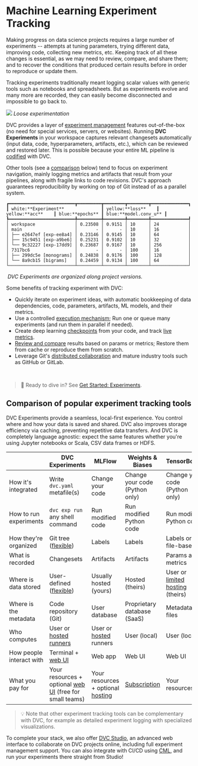 # Machine Learning Experiment Tracking

Making progress on data science projects requires a large number of
<abbr>experiments</abbr> -- attempts at tuning parameters, trying different
data, improving code, collecting new metrics, etc. Keeping track of all these
changes is essential, as we may need to review, compare, and share them; and to
recover the conditions that produced certain results before in order to
reproduce or update them.

Tracking experiments traditionally meant logging scalar values with generic
tools such as notebooks and spreadsheets. But as experiments evolve and many
more are recorded, they can easily become disconnected and impossible to go back
to.

![](/img/natural-experimentation.png) _Loose experimentation_

DVC provides a layer of [experiment management] features out-of-the-box (no need
for special services, servers, or websites). Running **DVC Experiments** in your
workspace captures relevant changesets automatically (input data, code,
hyperparameters, artifacts, etc.), which can be reviewed and restored later.
This is possible because your entire ML pipeline is [codified] with DVC.

Other tools (see a
[comparison](#comparison-of-popular-experiment-tracking-tools) below) tend to
focus on experiment navigation, mainly logging metrics and artifacts that result
from your pipelines, along with fragile links to code revisions. DVC's approach
guarantees reproducibility by working on top of Git instead of as a parallel
system.

[experiment management]: /doc/user-guide/experiment-management
[codified]: /doc/user-guide/project-structure/pipelines-files
[versioning everything]: /doc/use-cases/versioning-data-and-model-files

```dvctable
┏━━━━━━━━━━━━━━━━━━━━━━━━━┳━━━━━━━━━┳━━━━━━━━┳━━━━━━━━┳━━━━━━━━━━━━━━┓
┃ white:**Experiment**              ┃ yellow:**loss**    ┃ yellow:**acc**    ┃ blue:**epochs** ┃ blue:**model.conv_u** ┃
┡━━━━━━━━━━━━━━━━━━━━━━━━━╇━━━━━━━━━╇━━━━━━━━╇━━━━━━━━╇━━━━━━━━━━━━━━┩
│ workspace               │ 0.23508 │ 0.9151 │ 10     │ 24           │
│ main                    │       - │      - │ 10     │ 16           │
│ ├── e2647ef [exp-ee8a4] │ 0.23146 │ 0.9145 │ 10     │ 64           │
│ ├── 15c9451 [exp-a9be6] │ 0.25231 │ 0.9102 │ 10     │ 32           │
│ └── 9c32227 [exp-17dd9] │ 0.23687 │ 0.9167 │ 10     │ 256          │
│ 7317bc6                 │       - │      - │ 100    │ 16           │
│ ├── 299dc5e [monograms] │ 0.24838 │ 0.9176 │ 100    │ 128          │
│ └── 8a9cb15 [bigrams]   │ 0.24459 │ 0.9134 │ 100    │ 64           │
└─────────────────────────┴─────────┴────────┴────────┴──────────────┘
```

![]() _DVC Experiments are organized along project versions._

Some benefits of tracking experiment with DVC:

- Quickly iterate on experiment ideas, with automatic bookkeeping of data
  dependencies, code, <abbr>parameters</abbr>, artifacts, ML models, and their
  <abbr>metrics</abbr>.
- Use a controlled [execution mechanism]; Run one or queue many experiments (and
  run them in parallel if needed).
- Create deep learning [checkpoints] from your code, and track
  [live metrics](/doc/dvclive).
- [Review and compare] results based on params or metrics; Restore them from
  <abbr>cache</abbr> or reproduce them from scratch.
- Leverage Git's [distributed collaboration] and mature industry tools such as
  GitHub or GitLab.

[execution mechanism]: /doc/user-guide/experiment-management/running-experiments
[checkpoints]: /doc/user-guide/experiment-management/checkpoints
[review and compare]:
  /doc/user-guide/experiment-management/comparing-experiments
[distributed collaboration]:
  /doc/user-guide/experiment-management/sharing-experiments

<br/>

> 📖 Ready to dive in? See [Get Started: Experiments](/doc/start/experiments).

## Comparison of popular experiment tracking tools

DVC Experiments provide a seamless, local-first experience. You control where
and how your data is saved and shared. DVC also improves storage efficiency via
<abbr>caching</abbr>, preventing repetitive data transfers. And DVC is
completely language agnostic: expect the same features whether you're using
Jupyter notebooks or Scala, CSV data frames or HDFS.

|                          | DVC Experiments                                           | MLFlow                                       | Weights & Biases               | TensorBoard                               |
| ------------------------ | --------------------------------------------------------- | -------------------------------------------- | ------------------------------ | ----------------------------------------- |
| How it's integrated      | Write `dvc.yaml` metafile(s)                              | Change your code                             | Change your code (Python only) | Change your code (Python only)            |
| How to run experiments   | `dvc exp run` any shell command                           | Run modified code                            | Run modified Python code       | Run modified Python code                  |
| How they're organized    | Git tree ([flexible][organization])                       | Labels                                       | Labels                         | Labels or file-based                      |
| What is recorded         | Changesets                                                | Artifacts                                    | Artifacts                      | Params and metrics                        |
| Where is data stored     | User-defined ([flexible][storage])                        | Usually hosted (yours)                       | Hosted (theirs)                | User or [limited hosting][tbdev] (theirs) |
| Where is the metadata    | Code repository (Git)                                     | User database                                | Proprietary database (SaaS)    | Metadata files                            |
| Who computes             | User or [hosted runners]                                  | User or [hosted][dbricks] runners            | User (local)                   | User (local)                              |
| How people interact with | Terminal + [web UI][dvc studio]                           | Web app                                      | Web UI                         | Web UI                                    |
| What you pay for         | Your resources + optional [web UI] (free for small teams) | Your resources + optional [hosting][dbricks] | [Subscription][wandb]          | Your resources                            |

[organization]: /doc/user-guide/experiment-management#organization-patterns
[storage]: /doc/command-reference/remote/add#supported-storage-types
[hosted runners]: https://cml.dev/doc/self-hosted-runners
[dbricks]: https://databricks.com/product/pricing
[web ui]: https://studio.iterative.ai/#pricing
[wandb]: https://wandb.ai/site/pricing
[tbdev]: https://tensorboard.dev/

> 💡 Note that other experiment tracking tools can be complementary with DVC,
> for example as detailed experiment logging with specialized visualizations.

To complete your stack, we also offer [DVC Studio], an advanced web interface to
collaborate on DVC projects online, including full experiment management
support. You can also integrate with CI/CD using [CML], and run your experiments
there straight from Studio!

[dvc studio]: /doc/studio
[cml]: https://cml.dev/
